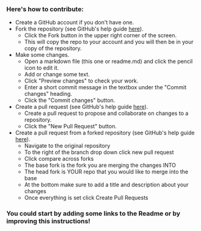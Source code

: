 ### Here's how to contribute:
* Create a GitHub account if you don't have one.
* Fork the repository (see GitHub's help guide <a href="https://help.github.com/articles/fork-a-repo/">here</a>).
  * Click the Fork button in the upper right corner of the screen.
  * This will copy the repo to your account and you will then be in your copy of the repository.
* Make some changes.
  * Open a markdown file (this one or readme.md) and click the pencil icon to edit it.
  * Add or change some text.
  * Click "Preview changes" to check your work.
  * Enter a short commit message in the textbox under the "Commit changes" heading.
  * Click the "Commit changes" button.
* Create a pull request (see GitHub's help guide <a href="https://help.github.com/articles/using-pull-requests/">here</a>).
  * Create a pull request to propose and collaborate on changes to a repository.
  * Click the "New Pull Request" button.
* Create a pull request from a forked repository (see GitHub's help guide <a href="https://help.github.com/en/articles/creating-a-pull-request-from-a-fork">here</a>).
  * Navigate to the original repository
  * To the right of the branch drop down click new pull request
  * Click compare across forks
  * The base fork is the fork you are merging the changes INTO
  * The head fork is YOUR repo that you would like to merge into the base
  * At the bottom make sure to add a title and description about your changes
  * Once everything is set click Create Pull Requests

### You could start by adding some links to the Readme or by improving this instructions!
